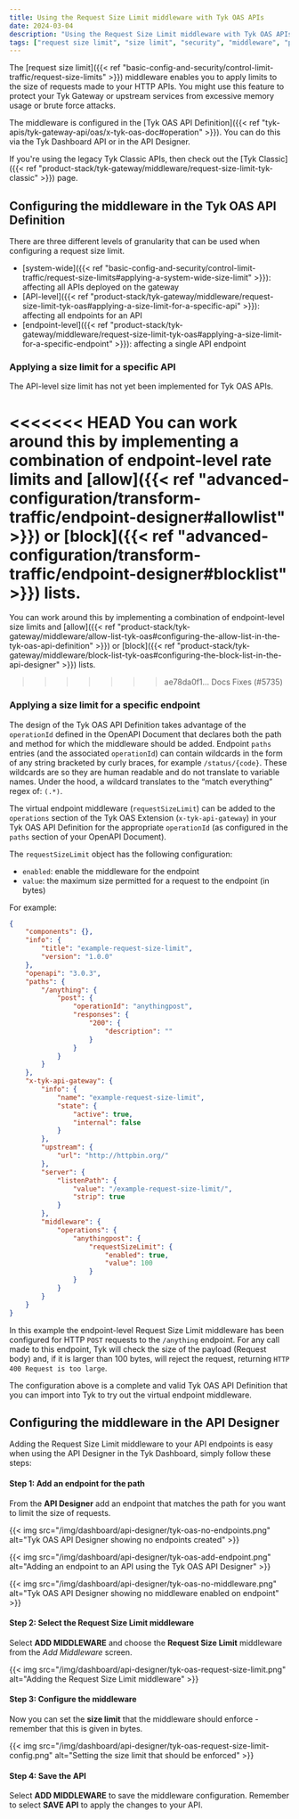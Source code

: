 ```yaml
---
title: Using the Request Size Limit middleware with Tyk OAS APIs
date: 2024-03-04
description: "Using the Request Size Limit middleware with Tyk OAS APIs"
tags: ["request size limit", "size limit", "security", "middleware", "per-endpoint", "per-API", "Tyk OAS", "Tyk OAS API"]
---
```


The [request size limit]({{< ref "basic-config-and-security/control-limit-traffic/request-size-limits" >}}) middleware enables you to apply limits to the size of requests made to your HTTP APIs. You might use this feature to protect your Tyk Gateway or upstream services from excessive memory usage or brute force attacks.

The middleware is configured in the [Tyk OAS API Definition]({{< ref "tyk-apis/tyk-gateway-api/oas/x-tyk-oas-doc#operation" >}}). You can do this via the Tyk Dashboard API or in the API Designer.

If you're using the legacy Tyk Classic APIs, then check out the [Tyk Classic]({{< ref "product-stack/tyk-gateway/middleware/request-size-limit-tyk-classic" >}}) page.

## Configuring the middleware in the Tyk OAS API Definition

There are three different levels of granularity that can be used when configuring a request size limit.
- [system-wide]({{< ref "basic-config-and-security/control-limit-traffic/request-size-limits#applying-a-system-wide-size-limit" >}}): affecting all APIs deployed on the gateway
- [API-level]({{< ref "product-stack/tyk-gateway/middleware/request-size-limit-tyk-oas#applying-a-size-limit-for-a-specific-api" >}}): affecting all endpoints for an API
- [endpoint-level]({{< ref "product-stack/tyk-gateway/middleware/request-size-limit-tyk-oas#applying-a-size-limit-for-a-specific-endpoint" >}}): affecting a single API endpoint

### Applying a size limit for a specific API

The API-level size limit has not yet been implemented for Tyk OAS APIs.

<<<<<<< HEAD
You can work around this by implementing a combination of endpoint-level rate limits and [allow]({{< ref "advanced-configuration/transform-traffic/endpoint-designer#allowlist" >}}) or [block]({{< ref "advanced-configuration/transform-traffic/endpoint-designer#blocklist" >}}) lists.
=======
You can work around this by implementing a combination of endpoint-level size limits and [allow]({{< ref "product-stack/tyk-gateway/middleware/allow-list-tyk-oas#configuring-the-allow-list-in-the-tyk-oas-api-definition" >}}) or [block]({{< ref "product-stack/tyk-gateway/middleware/block-list-tyk-oas#configuring-the-block-list-in-the-api-designer" >}}) lists.
>>>>>>> ae78da0f1... Docs Fixes (#5735)

### Applying a size limit for a specific endpoint

The design of the Tyk OAS API Definition takes advantage of the `operationId` defined in the OpenAPI Document that declares both the path and method for which the middleware should be added. Endpoint `paths` entries (and the associated `operationId`) can contain wildcards in the form of any string bracketed by curly braces, for example `/status/{code}`. These wildcards are so they are human readable and do not translate to variable names. Under the hood, a wildcard translates to the “match everything” regex of: `(.*)`.

The virtual endpoint middleware (`requestSizeLimit`) can be added to the `operations` section of the Tyk OAS Extension (`x-tyk-api-gateway`) in your Tyk OAS API Definition for the appropriate `operationId` (as configured in the `paths` section of your OpenAPI Document).

The `requestSizeLimit` object has the following configuration:
- `enabled`: enable the middleware for the endpoint
- `value`: the maximum size permitted for a request to the endpoint (in bytes) 

For example:
```json {hl_lines=["39-44"],linenos=true, linenostart=1}
{
    "components": {},
    "info": {
        "title": "example-request-size-limit",
        "version": "1.0.0"
    },
    "openapi": "3.0.3",
    "paths": {
        "/anything": {
            "post": {
                "operationId": "anythingpost",
                "responses": {
                    "200": {
                        "description": ""
                    }
                }
            }
        }
    },
    "x-tyk-api-gateway": {
        "info": {
            "name": "example-request-size-limit",
            "state": {
                "active": true,
                "internal": false
            }
        },
        "upstream": {
            "url": "http://httpbin.org/"
        },          
        "server": {
            "listenPath": {
                "value": "/example-request-size-limit/",                
                "strip": true
            }
        },      
        "middleware": {
            "operations": {
                "anythingpost": {
                    "requestSizeLimit": {
                        "enabled": true,
                        "value": 100
                    }
                }
            }
        }
    }
}
```

In this example the endpoint-level Request Size Limit middleware has been configured for HTTP `POST` requests to the `/anything` endpoint. For any call made to this endpoint, Tyk will check the size of the payload (Request body) and, if it is larger than 100 bytes, will reject the request, returning `HTTP 400 Request is too large`.

The configuration above is a complete and valid Tyk OAS API Definition that you can import into Tyk to try out the virtual endpoint middleware.

## Configuring the middleware in the API Designer

Adding the Request Size Limit middleware to your API endpoints is easy when using the API Designer in the Tyk Dashboard, simply follow these steps:

#### Step 1: Add an endpoint for the path

From the **API Designer** add an endpoint that matches the path for you want to limit the size of requests.

{{< img src="/img/dashboard/api-designer/tyk-oas-no-endpoints.png" alt="Tyk OAS API Designer showing no endpoints created" >}}

{{< img src="/img/dashboard/api-designer/tyk-oas-add-endpoint.png" alt="Adding an endpoint to an API using the Tyk OAS API Designer" >}}

{{< img src="/img/dashboard/api-designer/tyk-oas-no-middleware.png" alt="Tyk OAS API Designer showing no middleware enabled on endpoint" >}}

#### Step 2: Select the Request Size Limit middleware

Select **ADD MIDDLEWARE** and choose the **Request Size Limit** middleware from the *Add Middleware* screen.

{{< img src="/img/dashboard/api-designer/tyk-oas-request-size-limit.png" alt="Adding the Request Size Limit middleware" >}}

#### Step 3: Configure the middleware

Now you can set the **size limit** that the middleware should enforce - remember that this is given in bytes.

{{< img src="/img/dashboard/api-designer/tyk-oas-request-size-limit-config.png" alt="Setting the size limit that should be enforced" >}}

#### Step 4: Save the API

Select **ADD MIDDLEWARE** to save the middleware configuration. Remember to select **SAVE API** to apply the changes to your API.
